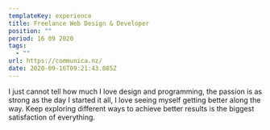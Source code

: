 ```yaml
---
templateKey: experience
title: Freelance Web Design & Developer
position: ""
period: 16 09 2020
tags:
  - ""
url: https://communica.nz/
date: 2020-09-16T09:21:43.085Z
---
```

I just cannot tell how much I love design and programming, the passion is as strong as the day I started it all, I love seeing myself getting better along the way. Keep exploring different ways to achieve better results is the biggest satisfaction of everything.